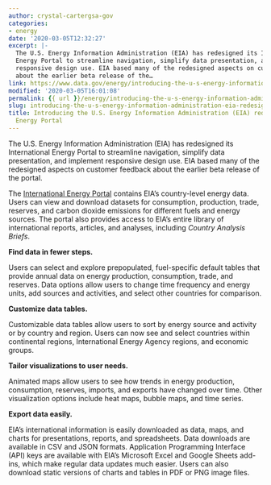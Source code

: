 ```yaml
---
author: crystal-cartergsa-gov
categories:
- energy
date: '2020-03-05T12:32:27'
excerpt: |-
  The U.S. Energy Information Administration (EIA) has redesigned its International
  Energy Portal to streamline navigation, simplify data presentation, and implement
  responsive design use. EIA based many of the redesigned aspects on customer feedback
  about the earlier beta release of the…
link: https://www.data.gov/energy/introducing-the-u-s-energy-information-administration-eia-redesigned-international-energy-portal/
modified: '2020-03-05T16:01:08'
permalink: {{ url }}/energy/introducing-the-u-s-energy-information-administration-eia-redesigned-international-energy-portal/
slug: introducing-the-u-s-energy-information-administration-eia-redesigned-international-energy-portal
title: Introducing the U.S. Energy Information Administration (EIA) redesigned International
  Energy Portal
---
```


The U.S. Energy Information Administration (EIA) has redesigned its International Energy Portal to streamline navigation, simplify data presentation, and implement responsive design use. EIA based many of the redesigned aspects on customer feedback about the earlier beta release of the portal.

The [International Energy Portal](https://www.eia.gov/international/overview/world) contains EIA’s country-level energy data. Users can view and download datasets for consumption, production, trade, reserves, and carbon dioxide emissions for different fuels and energy sources. The portal also provides access to EIA’s entire library of international reports, articles, and analyses, including *Country Analysis Briefs*.

**Find data in fewer steps.**

Users can select and explore prepopulated, fuel-specific default tables that provide annual data on energy production, consumption, trade, and reserves. Data options allow users to change time frequency and energy units, add sources and activities, and select other countries for comparison.

**Customize data tables.**

Customizable data tables allow users to sort by energy source and activity or by country and region. Users can now see and select countries within continental regions, International Energy Agency regions, and economic groups.

**Tailor visualizations to user needs.**

Animated maps allow users to see how trends in energy production, consumption, reserves, imports, and exports have changed over time. Other visualization options include heat maps, bubble maps, and time series.

**Export data easily.**

EIA’s international information is easily downloaded as data, maps, and charts for presentations, reports, and spreadsheets. Data downloads are available in CSV and JSON formats. Application Programming Interface (API) keys are available with EIA’s Microsoft Excel and Google Sheets add-ins, which make regular data updates much easier. Users can also download static versions of charts and tables in PDF or PNG image files.
